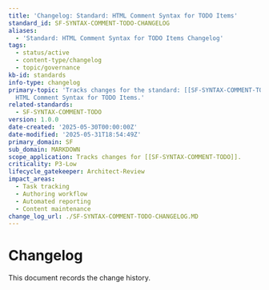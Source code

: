 ```yaml
---
title: 'Changelog: Standard: HTML Comment Syntax for TODO Items'
standard_id: SF-SYNTAX-COMMENT-TODO-CHANGELOG
aliases:
  - 'Standard: HTML Comment Syntax for TODO Items Changelog'
tags:
  - status/active
  - content-type/changelog
  - topic/governance
kb-id: standards
info-type: changelog
primary-topic: 'Tracks changes for the standard: [[SF-SYNTAX-COMMENT-TODO]] - Standard:
  HTML Comment Syntax for TODO Items.'
related-standards:
  - SF-SYNTAX-COMMENT-TODO
version: 1.0.0
date-created: '2025-05-30T00:00:00Z'
date-modified: '2025-05-31T18:54:49Z'
primary_domain: SF
sub_domain: MARKDOWN
scope_application: Tracks changes for [[SF-SYNTAX-COMMENT-TODO]].
criticality: P3-Low
lifecycle_gatekeeper: Architect-Review
impact_areas:
  - Task tracking
  - Authoring workflow
  - Automated reporting
  - Content maintenance
change_log_url: ./SF-SYNTAX-COMMENT-TODO-CHANGELOG.MD
---
```


# Changelog

This document records the change history.
